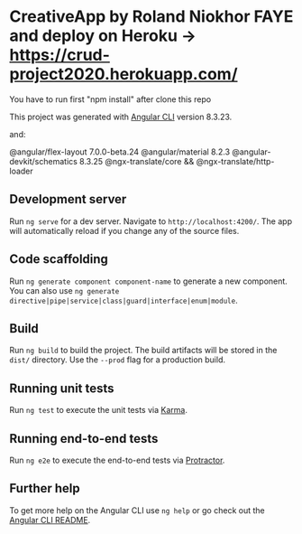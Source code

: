 # CreativeApp by Roland Niokhor FAYE and deploy on Heroku -> https://crud-project2020.herokuapp.com/

You have to run first "npm install" after clone this repo


This project was generated with [Angular CLI](https://github.com/angular/angular-cli) version 8.3.23.

and:

@angular/flex-layout              7.0.0-beta.24
@angular/material                 8.2.3
@angular-devkit/schematics        8.3.25
@ngx-translate/core && @ngx-translate/http-loader

## Development server

Run `ng serve` for a dev server. Navigate to `http://localhost:4200/`. The app will automatically reload if you change any of the source files.

## Code scaffolding

Run `ng generate component component-name` to generate a new component. You can also use `ng generate directive|pipe|service|class|guard|interface|enum|module`.

## Build

Run `ng build` to build the project. The build artifacts will be stored in the `dist/` directory. Use the `--prod` flag for a production build.

## Running unit tests

Run `ng test` to execute the unit tests via [Karma](https://karma-runner.github.io).

## Running end-to-end tests

Run `ng e2e` to execute the end-to-end tests via [Protractor](http://www.protractortest.org/).

## Further help

To get more help on the Angular CLI use `ng help` or go check out the [Angular CLI README](https://github.com/angular/angular-cli/blob/master/README.md).
